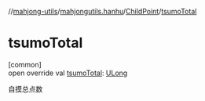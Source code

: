 //[mahjong-utils](../../../index.md)/[mahjongutils.hanhu](../index.md)/[ChildPoint](index.md)/[tsumoTotal](tsumo-total.md)

# tsumoTotal

[common]\
open override val [tsumoTotal](tsumo-total.md): [ULong](https://kotlinlang.org/api/latest/jvm/stdlib/kotlin/-u-long/index.html)

自摸总点数
